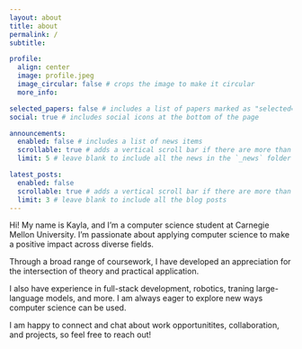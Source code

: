 ```yaml
---
layout: about
title: about
permalink: /
subtitle:

profile:
  align: center
  image: profile.jpeg
  image_circular: false # crops the image to make it circular
  more_info:

selected_papers: false # includes a list of papers marked as "selected={true}"
social: true # includes social icons at the bottom of the page

announcements:
  enabled: false # includes a list of news items
  scrollable: true # adds a vertical scroll bar if there are more than 3 news items
  limit: 5 # leave blank to include all the news in the `_news` folder

latest_posts:
  enabled: false
  scrollable: true # adds a vertical scroll bar if there are more than 3 new posts items
  limit: 3 # leave blank to include all the blog posts
---
```


Hi! My name is Kayla, and I’m a computer science student at Carnegie Mellon University. I’m passionate about applying computer science to make a positive impact across diverse fields.

Through a broad range of coursework, I have developed an appreciation for the intersection of theory and practical application.

I also have experience in full-stack development, robotics, traning large-language models, and more. I am always eager to explore new ways computer science can be used.

I am happy to connect and chat about work opportunitites, collaboration, and  projects, so feel free to reach out!
